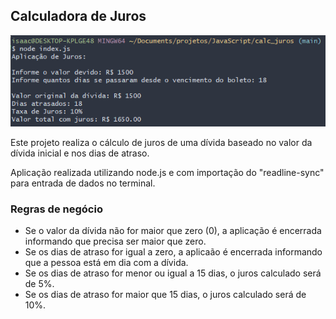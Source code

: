 ## Calculadora de Juros

![Print da tela de aplicação](img/print_calc_juros.png)

Este projeto realiza o cálculo de juros de uma dívida baseado no valor da dívida inicial e nos dias de atraso.

Aplicação realizada utilizando node.js e com importação do "readline-sync" para entrada de dados no terminal.

### Regras de negócio

- Se o valor da dívida não for maior que zero (0), a aplicação é encerrada informando que precisa ser maior que zero.
- Se os dias de atraso for igual a zero, a aplicaão é encerrada informando que a pessoa está em dia com a dívida.
- Se os dias de atraso for menor ou igual a 15 dias, o juros calculado será de 5%.
- Se os dias de atraso for maior que 15 dias, o juros calculado será de 10%.

